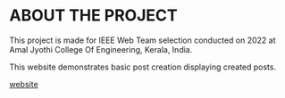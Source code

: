 # ABOUT THE PROJECT
This project is made for IEEE Web Team selection conducted on 2022 at Amal Jyothi College Of Engineering, Kerala, India.

This website demonstrates basic post creation displaying created posts.

[website](https://adhilsalim.web.app/experiment/IEEE/)
